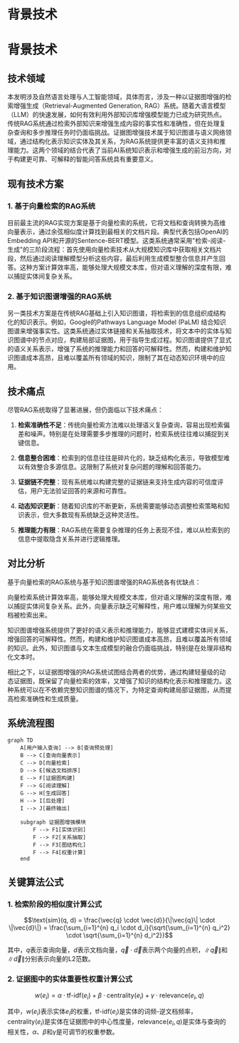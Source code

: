 # 背景技术

# 背景技术

## 技术领域

本发明涉及自然语言处理与人工智能领域，具体而言，涉及一种以证据图增强的检索增强生成（Retrieval-Augmented Generation, RAG）系统。随着大语言模型（LLM）的快速发展，如何有效利用外部知识库增强模型能力已成为研究热点。传统RAG系统通过检索外部知识来增强生成内容的事实性和准确性，但在处理复杂查询和多步推理任务时仍面临挑战。证据图增强技术属于知识图谱与语义网络领域，通过结构化表示知识实体及其关系，为RAG系统提供更丰富的语义支持和推理能力。这两个领域的结合代表了当前AI系统知识表示和增强生成的前沿方向，对于构建更可靠、可解释的智能问答系统具有重要意义。

## 现有技术方案

### 1. 基于向量检索的RAG系统

目前最主流的RAG实现方案是基于向量检索的系统，它将文档和查询转换为高维向量表示，通过余弦相似度计算找到最相关的文档片段。典型代表包括OpenAI的Embedding API和开源的Sentence-BERT模型。这类系统通常采用"检索-阅读-生成"的三阶段流程：首先使用向量检索技术从大规模知识库中获取相关文档片段，然后通过阅读理解模型分析这些内容，最后利用生成模型整合信息并产生回答。这种方案计算效率高，能够处理大规模文本库，但对语义理解的深度有限，难以捕捉实体间复杂关系。

### 2. 基于知识图谱增强的RAG系统

另一类技术方案是在传统RAG基础上引入知识图谱，将检索到的信息组织成结构化的知识表示。例如，Google的Pathways Language Model (PaLM) 结合知识图谱来增强事实性。这类系统通过实体链接和关系抽取技术，将文本中的实体与知识图谱中的节点对应，构建局部证据图，用于指导生成过程。知识图谱提供了显式的语义关系表示，增强了系统的推理能力和回答的可解释性。然而，构建和维护知识图谱成本高昂，且难以覆盖所有领域的知识，限制了其在动态知识环境中的应用。

## 技术痛点

尽管RAG系统取得了显著进展，但仍面临以下技术痛点：

1. **检索准确性不足**：传统向量检索方法难以处理语义复杂查询，容易出现检索偏差和噪声。特别是在处理需要多步推理的问题时，检索系统往往难以捕捉到关键信息。

2. **信息整合困难**：检索到的信息往往是碎片化的，缺乏结构化表示，导致模型难以有效整合多源信息。这限制了系统对复杂问题的理解和回答能力。

3. **证据链不完整**：现有系统难以构建完整的证据链来支持生成内容的可信度评估，用户无法验证回答的来源和可靠性。

4. **动态知识更新**：随着知识库的不断更新，系统需要能够动态调整检索策略和知识表示，但大多数现有系统缺乏这种灵活性。

5. **推理能力有限**：RAG系统在需要复杂推理的任务上表现不佳，难以从检索到的信息中提取隐含关系并进行逻辑推理。

## 对比分析

基于向量检索的RAG系统与基于知识图谱增强的RAG系统各有优缺点：

向量检索系统计算效率高，能够处理大规模文本库，但对语义理解的深度有限，难以捕捉实体间复杂关系。此外，向量表示缺乏可解释性，用户难以理解为何某些文档被检索出来。

知识图谱增强系统提供了更好的语义表示和推理能力，能够显式建模实体间关系，增强回答的可解释性。然而，构建和维护知识图谱成本高昂，且难以覆盖所有领域的知识。此外，知识图谱与文本生成模型的融合仍面临挑战，特别是在处理非结构化文本时。

相比之下，以证据图增强的RAG系统试图结合两者的优势，通过构建轻量级的动态证据图，既保留了向量检索的效率，又增强了知识的结构化表示和推理能力。这种系统可以在不依赖完整知识图谱的情况下，为特定查询构建局部证据图，从而提高检索准确性和生成质量。

## 系统流程图

```mermaid
graph TD
    A[用户输入查询] --> B[查询预处理]
    B --> C[查询向量表示]
    C --> D[向量检索]
    D --> E[候选文档排序]
    E --> F[证据图构建]
    F --> G[阅读理解]
    G --> H[生成回答]
    H --> I[后处理]
    I --> J[最终输出]
    
    subgraph 证据图增强模块
        F --> F1[实体识别]
        F --> F2[关系抽取]
        F --> F3[图结构化]
        F --> F4[权重计算]
    end
```

## 关键算法公式

### 1. 检索阶段的相似度计算公式

$$\text{sim}(q, d) = \frac{\vec{q} \cdot \vec{d}}{\|\vec{q}\| \cdot \|\vec{d}\|} = \frac{\sum_{i=1}^{n} q_i \cdot d_i}{\sqrt{\sum_{i=1}^{n} q_i^2} \cdot \sqrt{\sum_{i=1}^{n} d_i^2}}$$

其中，$q$表示查询向量，$d$表示文档向量，$\vec{q} \cdot \vec{d}$表示两个向量的点积，$\|\vec{q}\|$和$\|\vec{d}\|$分别表示向量的L2范数。

### 2. 证据图中的实体重要性权重计算公式

$$w(e_i) = \alpha \cdot \text{tf-idf}(e_i) + \beta \cdot \text{centrality}(e_i) + \gamma \cdot \text{relevance}(e_i, q)$$

其中，$w(e_i)$表示实体$e_i$的权重，$\text{tf-idf}(e_i)$是实体的词频-逆文档频率，$\text{centrality}(e_i)$是实体在证据图中的中心性度量，$\text{relevance}(e_i, q)$是实体与查询的相关性，$\alpha$、$\beta$和$\gamma$是可调节的权重参数。
